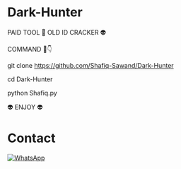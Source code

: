 # Dark-Hunter 

PAID TOOL 🥳 OLD ID CRACKER 👽

COMMAND 🌺👇

git clone https://github.com/Shafiq-Sawand/Dark-Hunter

cd Dark-Hunter

python Shafiq.py


👽 ENJOY 👽

# Contact

 [![WhatsApp](https://img.shields.io/badge/WhatsApp-25D366?style=for-the-badge&logo=whatsapp&logoColor=white)](https://wa.me/923106116534) 

